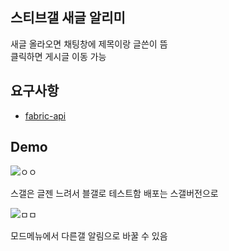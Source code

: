 ## 스티브갤 새글 알리미
새글 올라오면 채팅창에 제목이랑 글쓴이 뜸 <br>
클릭하면 게시글 이동 가능 <br>


## 요구사항
- [fabric-api](https://modrinth.com/mod/fabric-api)


## Demo
![ㅇㅇ](https://cdn.modrinth.com/data/cached_images/dbe13b3197aa63f48b4715f964e7f83f40595697.png)

스갤은 글젠 느려서 블갤로 테스트함 배포는 스갤버전으로

![ㅁㅁ](https://cdn.modrinth.com/data/cached_images/ebc07c1404cd1465ec106aca57b311eca43359c2_0.webp)

모드메뉴에서 다른갤 알림으로 바꿀 수 있음
